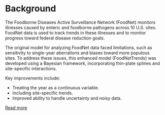 # Background

The Foodborne Diseases Active Surveillance Network (FoodNet) monitors illnesses caused by enteric and foodborne pathogens across 10 U.S. sites. FoodNet data is used to track trends in these illnesses and to monitor progress toward federal disease reduction goals.

The original model for analyzing FoodNet data faced limitations, such as sensitivity to single-year aberrations and biases toward more populous sites. To address these issues, this enhanced model (FoodNetTrends) was developed using a Bayesian framework, incorporating thin-plate splines and site-specific interactions.

Key improvements include:
- Treating the year as a continuous variable.
- Including site-specific trends.
- Improved ability to handle uncertainty and noisy data.

[Read more](https://github.com/CDCgov/FoodNetTrends)
